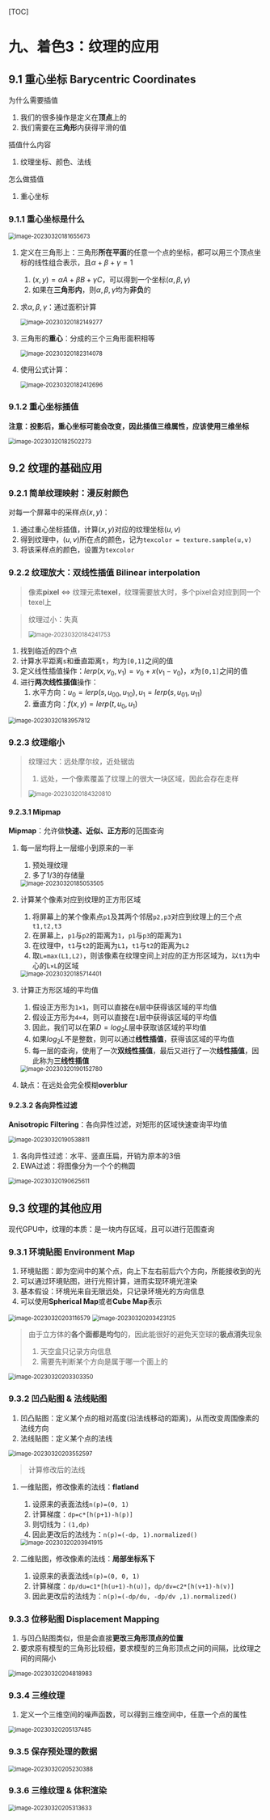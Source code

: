 [TOC]

# 九、着色3：纹理的应用

## 9.1	重心坐标 Barycentric Coordinates

为什么需要插值

1. 我们的很多操作是定义在**顶点**上的
2. 我们需要在**三角形**内获得平滑的值

插值什么内容

1. 纹理坐标、颜色、法线

怎么做插值

1. 重心坐标

### 9.1.1	重心坐标是什么

<img src="AssetMarkdown/image-20230320181655673.png" alt="image-20230320181655673" style="zoom:80%;" />

1. 定义在三角形上：三角形**所在平面**的任意一个点的坐标，都可以用三个顶点坐标的线性组合表示，且$\alpha+\beta+\gamma=1$

   1. $(x,y)=\alpha A+ \beta B + \gamma C$，可以得到一个坐标$(\alpha,\beta,\gamma)$
   2. 如果在**三角形内**，则$\alpha,\beta,\gamma$均为**非负**的

2. 求$\alpha,\beta,\gamma$：通过面积计算

   <img src="AssetMarkdown/image-20230320182149277.png" alt="image-20230320182149277" style="zoom:80%;" />

3. 三角形的**重心**：分成的三个三角形面积相等

   <img src="AssetMarkdown/image-20230320182314078.png" alt="image-20230320182314078" style="zoom:80%;" />

4. 使用公式计算：

   <img src="AssetMarkdown/image-20230320182412696.png" alt="image-20230320182412696" style="zoom:80%;" />

### 9.1.2	重心坐标插值

**注意：投影后，重心坐标可能会改变，因此插值三维属性，应该使用三维坐标**

<img src="AssetMarkdown/image-20230320182502273.png" alt="image-20230320182502273" style="zoom:80%;" />

## 9.2	纹理的基础应用

### 9.2.1	简单纹理映射：漫反射颜色

对每一个屏幕中的采样点$(x,y)$：

1. 通过重心坐标插值，计算$(x,y)$对应的纹理坐标$(u,v)$
2. 得到纹理中，$(u,v)$所在点的颜色，记为`texcolor = texture.sample(u,v)`
3. 将该采样点的颜色，设置为`texcolor`

### 9.2.2	纹理放大：双线性插值 Bilinear interpolation

> 像素**pixel** <=> 纹理元素**texel**，纹理需要放大时，多个pixel会对应到同一个texel上

> 纹理过小：失真
>
> <img src="AssetMarkdown/image-20230320184241753.png" alt="image-20230320184241753" style="zoom:80%;" />

1. 找到临近的四个点
2. 计算水平距离`s`和垂直距离`t`，均为`[0,1]`之间的值
3. 定义线性插值操作：$lerp(x,v_0,v_1)=v_0+x(v_1-v_0)$，$x$为`[0,1]`之间的值
4. 进行**两次线性插值**操作：
   1. 水平方向：$u_0=lerp(s,u_{00},u_{10}),u_1=lerp(s,u_{01},u_{11})$
   2. 垂直方向：$f(x,y)=lerp(t,u_0,u_1)$

<img src="AssetMarkdown/image-20230320183957812.png" alt="image-20230320183957812" style="zoom:80%;" />

### 9.2.3	纹理缩小

> 纹理过大：远处摩尔纹，近处锯齿
>
> 1. 远处，一个像素覆盖了纹理上的很大一块区域，因此会存在走样
>
> <img src="AssetMarkdown/image-20230320184320810.png" alt="image-20230320184320810" style="zoom:80%;" />

#### 9.2.3.1	Mipmap

**Mipmap**：允许做**快速、近似、正方形**的范围查询

1. 每一层均将上一层缩小到原来的一半

   1. 预处理纹理
   2. 多了1/3的存储量

   <img src="AssetMarkdown/image-20230320185053505.png" alt="image-20230320185053505" style="zoom:80%;" />

2. 计算某个像素对应到纹理的正方形区域

   1. 将屏幕上的某个像素点`p1`及其两个邻居`p2,p3`对应到纹理上的三个点`t1,t2,t3`
   2. 在屏幕上，`p1`与`p2`的距离为`1`，`p1`与`p3`的距离为`1`
   3. 在纹理中，`t1`与`t2`的距离为`L1`，`t1`与`t2`的距离为`L2`
   4. 取`L=max(L1,L2)`，则该像素在纹理空间上对应的正方形区域为，以`t1`为中心的`L×L`的区域

   <img src="AssetMarkdown/image-20230320185714401.png" alt="image-20230320185714401" style="zoom:80%;" />

3. 计算正方形区域的平均值

   1. 假设正方形为`1×1`，则可以直接在`0`层中获得该区域的平均值
   2. 假设正方形为`4×4`，则可以直接在`1`层中获得该区域的平均值
   3. 因此，我们可以在第$D=log_2L$层中获取该区域的平均值
   4. 如果$log_2L$不是整数，则可以通过**线性插值**，获得该区域的平均值
   5. 每一层的查询，使用了一次**双线性插值**，最后又进行了一次**线性插值**，因此称为**三线性插值**

   <img src="AssetMarkdown/image-20230320190152780.png" alt="image-20230320190152780" style="zoom:80%;" />

4. 缺点：在远处会完全模糊**overblur**

#### 9.2.3.2	各向异性过滤

**Anisotropic Filtering**：各向异性过滤，对矩形的区域快速查询平均值

<img src="AssetMarkdown/image-20230320190538811.png" alt="image-20230320190538811" style="zoom:80%;" />

1. 各向异性过滤：水平、竖直压扁，开销为原本的3倍
2. EWA过滤：将图像分为一个个的椭圆

<img src="AssetMarkdown/image-20230320190625611.png" alt="image-20230320190625611" style="zoom:80%;" />

## 9.3	纹理的其他应用

现代GPU中，纹理的本质：是一块内存区域，且可以进行范围查询

### 9.3.1	环境贴图 Environment Map

1. 环境贴图：即为空间中的某个点，向上下左右前后六个方向，所能接收到的光
2. 可以通过环境贴图，进行光照计算，进而实现环境光渲染
3. 基本假设：环境光来自无限远处，只记录环境光的方向信息
4. 可以使用**Spherical Map**或者**Cube Map**表示

<img src="AssetMarkdown/image-20230320203116579.png" alt="image-20230320203116579" style="zoom:80%;" />

<img src="AssetMarkdown/image-20230320203423125.png" alt="image-20230320203423125" style="zoom:80%;" />

> 由于立方体的**各个面都是均匀**的，因此能很好的避免天空球的**极点消失**现象
>
> 1. 天空盒只记录方向信息
> 2. 需要先判断某个方向是属于哪一个面上的

<img src="AssetMarkdown/image-20230320203303350.png" alt="image-20230320203303350" style="zoom:80%;" />

### 9.3.2	凹凸贴图 & 法线贴图

1. 凹凸贴图：定义某个点的相对高度(沿法线移动的距离)，从而改变周围像素的法线方向
2. 法线贴图：定义某个点的法线

<img src="AssetMarkdown/image-20230320203552597.png" alt="image-20230320203552597" style="zoom:80%;" />

> 计算修改后的法线

1. 一维贴图，修改像素的法线：**flatland**

   1. 设原来的表面法线`n(p)=(0, 1)`
   2. 计算梯度：`dp=c*[h(p+1)-h(p)]`
   3. 则切线为：`(1,dp)`
   4. 因此更改后的法线为：`n(p)=(-dp, 1).normalized()`

   <img src="AssetMarkdown/image-20230320203941915.png" alt="image-20230320203941915" style="zoom:80%;" />

2. 二维贴图，修改像素的法线：**局部坐标系下**

   1. 设原来的表面法线`n(p)=(0, 0, 1)`
   2. 计算梯度：`dp/du=c1*[h(u+1)-h(u)]`，`dp/dv=c2*[h(v+1)-h(v)]`
   3. 因此更改后的法线为：`n(p)=(-dp/du, -dp/dv ,1).normalized()`

### 9.3.3	位移贴图 Displacement Mapping

1. 与凹凸贴图类似，但是会直接**更改三角形顶点的位置**
2. 要求原有模型的三角形比较细，要求模型的三角形顶点之间的间隔，比纹理之间的间隔小

<img src="AssetMarkdown/image-20230320204818983.png" alt="image-20230320204818983" style="zoom:80%;" />

### 9.3.4	三维纹理

1. 定义一个三维空间的噪声函数，可以得到三维空间中，任意一个点的属性

<img src="AssetMarkdown/image-20230320205137485.png" alt="image-20230320205137485" style="zoom:80%;" />

### 9.3.5	保存预处理的数据

<img src="AssetMarkdown/image-20230320205230388.png" alt="image-20230320205230388" style="zoom:80%;" />

### 9.3.6	三维纹理 & 体积渲染

<img src="AssetMarkdown/image-20230320205313633.png" alt="image-20230320205313633" style="zoom:80%;" />
